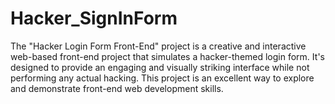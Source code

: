 # Hacker_SignInForm
The "Hacker Login Form Front-End" project is a creative and interactive web-based front-end project that simulates a hacker-themed login form. It's designed to provide an engaging and visually striking interface while not performing any actual hacking. This project is an excellent way to explore and demonstrate front-end web development skills.
